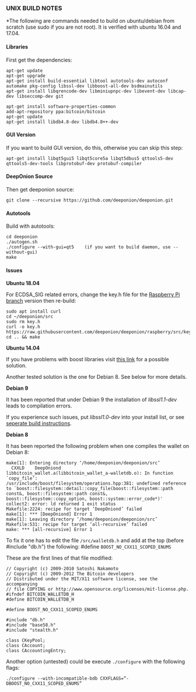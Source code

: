 ### UNIX BUILD NOTES

*The following are commands needed to build on ubuntu/debian from scratch (use sudo if you are not root). It is verified with ubuntu 16.04 and 17.04.

#### Libraries

First get the dependencies:

```
apt-get update
apt-get upgrade
apt-get install build-essential libtool autotools-dev autoconf automake pkg-config libssl-dev libboost-all-dev bsdmainutils
apt-get install libqrencode-dev libminiupnpc-dev libevent-dev libcap-dev libseccomp-dev git
```
```
apt-get install software-properties-common
add-apt-repository ppa:bitcoin/bitcoin
apt-get update
apt-get install libdb4.8-dev libdb4.8++-dev
```

#### GUI Version

If you want to build GUI version, do this, otherwise you can skip this step:

```
apt-get install libqt5gui5 libqt5core5a libqt5dbus5 qttools5-dev qttools5-dev-tools libprotobuf-dev protobuf-compiler
```
#### DeepOnion Source

Then get deeponion source:

`git clone --recursive https://github.com/deeponion/deeponion.git`

#### Autotools

Build with autotools:

    cd deeponion
    ./autogen.sh
    ./configure --with-gui=qt5    (if you want to build daemon, use --without-gui)
    make

#### Issues

**Ubuntu 18.04**

For ECDSA_SIG related errors, change the key.h file for the [Raspberry Pi branch](https://github.com/deeponion/deeponion/blob/raspberry/src/key.h) version then re-build:

    sudo apt install curl
    cd ~/deeponion/src
    sudo rm key.h
    curl -o key.h https://raw.githubusercontent.com/deeponion/deeponion/raspberry/src/key.h
    cd .. && make

**Ubuntu 14.04**

If you have problems with boost libraries visit [this link](https://github.com/deeponion/deeponion/issues/63#issuecomment-365329304) for a possible solution.

Another tested solution is the one for Debian 8. See below for more details. 

**Debian 9**

It has been reported that under Debian 9 the installation of *libssl1.1-dev* leads to compilation errors.

If you experience such issues, put *libssl1.0-dev* into your install list, or see [seperate build instructions](https://github.com/deeponion/deeponion/blob/raspberry/doc/build-debian-9.md).

**Debian 8**

It has been reported the following problem when one compiles the wallet on Debian 8:

    make[1]: Entering directory ‘/home/deeponion/deeponion/src’
      CXXLD    DeepOniond
    libbitcoin_wallet.a(libbitcoin_wallet_a-walletdb.o): In function `copy_file’:
    /usr/include/boost/filesystem/operations.hpp:381: undefined reference to `boost::filesystem::detail::copy_file(boost::filesystem::path const&, boost::filesystem::path const&, boost::filesystem::copy_option, boost::system::error_code*)'
    collect2: error: ld returned 1 exit status
    Makefile:2224: recipe for target ‘DeepOniond’ failed
    make[1]: *** [DeepOniond] Error 1
    make[1]: Leaving directory ‘/home/deeponion/deeponion/src’
    Makefile:531: recipe for target ‘all-recursive’ failed
    make: *** [all-recursive] Error 1

To fix it one has to edit the file `/src/walletdb.h` and add at the top (before #include "db.h") the following: #define `BOOST_NO_CXX11_SCOPED_ENUMS`

These are the first lines of that file modified:

    // Copyright (c) 2009-2010 Satoshi Nakamoto
    // Copyright (c) 2009-2012 The Bitcoin developers
    // Distributed under the MIT/X11 software license, see the accompanying
    // file COPYING or http://www.opensource.org/licenses/mit-license.php.
    #ifndef BITCOIN_WALLETDB_H
    #define BITCOIN_WALLETDB_H

    #define BOOST_NO_CXX11_SCOPED_ENUMS

    #include "db.h"
    #include "base58.h"
    #include "stealth.h"

    class CKeyPool;
    class CAccount;
    class CAccountingEntry;

Another option (untested) could be execute `./configure` with the following flags:

    ./configure --with-incompatible-bdb CXXFLAGS=“-DBOOST_NO_CXX11_SCOPED_ENUMS”

